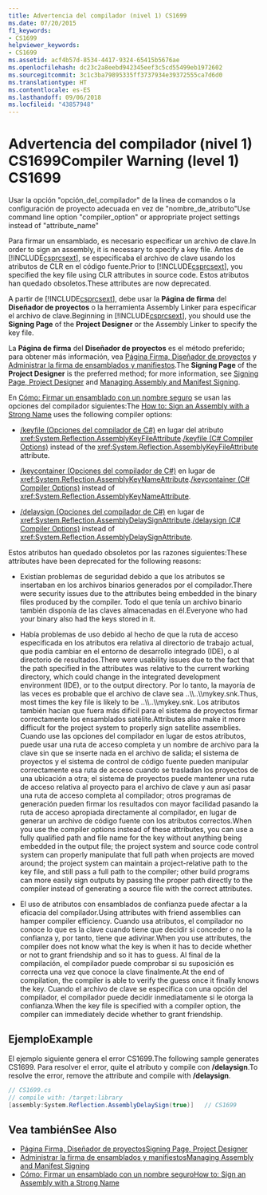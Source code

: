 ```yaml
---
title: Advertencia del compilador (nivel 1) CS1699
ms.date: 07/20/2015
f1_keywords:
- CS1699
helpviewer_keywords:
- CS1699
ms.assetid: acf4b57d-8534-4417-9324-65415b5676ae
ms.openlocfilehash: dc23c2a8eebd942345eef3c5cd55499eb1972602
ms.sourcegitcommit: 3c1c3ba79895335ff3737934e39372555ca7d6d0
ms.translationtype: HT
ms.contentlocale: es-ES
ms.lasthandoff: 09/06/2018
ms.locfileid: "43857948"
---
```

# <a name="compiler-warning-level-1-cs1699"></a><span data-ttu-id="779f5-102">Advertencia del compilador (nivel 1) CS1699</span><span class="sxs-lookup"><span data-stu-id="779f5-102">Compiler Warning (level 1) CS1699</span></span>
<span data-ttu-id="779f5-103">Usar la opción "opción_del_compilador" de la línea de comandos o la configuración de proyecto adecuada en vez de "nombre_de_atributo"</span><span class="sxs-lookup"><span data-stu-id="779f5-103">Use command line option "compiler_option" or appropriate project settings instead of "attribute_name"</span></span>  
  
 <span data-ttu-id="779f5-104">Para firmar un ensamblado, es necesario especificar un archivo de clave.</span><span class="sxs-lookup"><span data-stu-id="779f5-104">In order to sign an assembly, it is necessary to specify a key file.</span></span> <span data-ttu-id="779f5-105">Antes de [!INCLUDE[csprcsext](~/includes/csprcsext-md.md)], se especificaba el archivo de clave usando los atributos de CLR en el código fuente.</span><span class="sxs-lookup"><span data-stu-id="779f5-105">Prior to [!INCLUDE[csprcsext](~/includes/csprcsext-md.md)], you specified the key file using CLR attributes in source code.</span></span> <span data-ttu-id="779f5-106">Estos atributos han quedado obsoletos.</span><span class="sxs-lookup"><span data-stu-id="779f5-106">These attributes are now deprecated.</span></span>  
  
 <span data-ttu-id="779f5-107">A partir de [!INCLUDE[csprcsext](~/includes/csprcsext-md.md)], debe usar la **Página de firma** del **Diseñador de proyectos** o la herramienta Assembly Linker para especificar el archivo de clave.</span><span class="sxs-lookup"><span data-stu-id="779f5-107">Beginning in [!INCLUDE[csprcsext](~/includes/csprcsext-md.md)], you should use the **Signing Page** of the **Project Designer** or the Assembly Linker to specify the key file.</span></span>  
  
 <span data-ttu-id="779f5-108">La **Página de firma** del **Diseñador de proyectos** es el método preferido; para obtener más información, vea [Página Firma, Diseñador de proyectos](/visualstudio/ide/reference/signing-page-project-designer) y [Administrar la firma de ensamblados y manifiestos](/visualstudio/ide/managing-assembly-and-manifest-signing).</span><span class="sxs-lookup"><span data-stu-id="779f5-108">The **Signing Page** of the **Project Designer** is the preferred method; for more information, see [Signing Page, Project Designer](/visualstudio/ide/reference/signing-page-project-designer) and [Managing Assembly and Manifest Signing](/visualstudio/ide/managing-assembly-and-manifest-signing).</span></span>  
  
 <span data-ttu-id="779f5-109">En [Cómo: Firmar un ensamblado con un nombre seguro](../../../framework/app-domains/how-to-sign-an-assembly-with-a-strong-name.md) se usan las opciones del compilador siguientes:</span><span class="sxs-lookup"><span data-stu-id="779f5-109">The [How to: Sign an Assembly with a Strong Name](../../../framework/app-domains/how-to-sign-an-assembly-with-a-strong-name.md) uses the following compiler options:</span></span>  
  
-   <span data-ttu-id="779f5-110">[/keyfile (Opciones del compilador de C#)](../../../csharp/language-reference/compiler-options/keyfile-compiler-option.md) en lugar del atributo <xref:System.Reflection.AssemblyKeyFileAttribute>.</span><span class="sxs-lookup"><span data-stu-id="779f5-110">[/keyfile (C# Compiler Options)](../../../csharp/language-reference/compiler-options/keyfile-compiler-option.md) instead of the <xref:System.Reflection.AssemblyKeyFileAttribute> attribute.</span></span>  
  
-   <span data-ttu-id="779f5-111">[/keycontainer (Opciones del compilador de C#)](../../../csharp/language-reference/compiler-options/keycontainer-compiler-option.md) en lugar de <xref:System.Reflection.AssemblyKeyNameAttribute>.</span><span class="sxs-lookup"><span data-stu-id="779f5-111">[/keycontainer (C# Compiler Options)](../../../csharp/language-reference/compiler-options/keycontainer-compiler-option.md) instead of <xref:System.Reflection.AssemblyKeyNameAttribute>.</span></span>  
  
-   <span data-ttu-id="779f5-112">[/delaysign (Opciones del compilador de C#)](../../../csharp/language-reference/compiler-options/delaysign-compiler-option.md) en lugar de <xref:System.Reflection.AssemblyDelaySignAttribute>.</span><span class="sxs-lookup"><span data-stu-id="779f5-112">[/delaysign (C# Compiler Options)](../../../csharp/language-reference/compiler-options/delaysign-compiler-option.md) instead of <xref:System.Reflection.AssemblyDelaySignAttribute>.</span></span>  
  
 <span data-ttu-id="779f5-113">Estos atributos han quedado obsoletos por las razones siguientes:</span><span class="sxs-lookup"><span data-stu-id="779f5-113">These attributes have been deprecated for the following reasons:</span></span>  
  
-   <span data-ttu-id="779f5-114">Existían problemas de seguridad debido a que los atributos se insertaban en los archivos binarios generados por el compilador.</span><span class="sxs-lookup"><span data-stu-id="779f5-114">There were security issues due to the attributes being embedded in the binary files produced by the compiler.</span></span> <span data-ttu-id="779f5-115">Todo el que tenía un archivo binario también disponía de las claves almacenadas en él.</span><span class="sxs-lookup"><span data-stu-id="779f5-115">Everyone who had your binary also had the keys stored in it.</span></span>  
  
-   <span data-ttu-id="779f5-116">Había problemas de uso debido al hecho de que la ruta de acceso especificada en los atributos era relativa al directorio de trabajo actual, que podía cambiar en el entorno de desarrollo integrado (IDE), o al directorio de resultados.</span><span class="sxs-lookup"><span data-stu-id="779f5-116">There were usability issues due to the fact that the path specified in the attributes was relative to the current working directory, which could change in the integrated development environment (IDE), or to the output directory.</span></span> <span data-ttu-id="779f5-117">Por lo tanto, la mayoría de las veces es probable que el archivo de clave sea ..\\\\..\\\mykey.snk.</span><span class="sxs-lookup"><span data-stu-id="779f5-117">Thus, most times the key file is likely to be ..\\\\..\\\mykey.snk.</span></span> <span data-ttu-id="779f5-118">Los atributos también hacían que fuera más difícil para el sistema de proyectos firmar correctamente los ensamblados satélite.</span><span class="sxs-lookup"><span data-stu-id="779f5-118">Attributes also make it more difficult for the project system to properly sign satellite assemblies.</span></span> <span data-ttu-id="779f5-119">Cuando use las opciones del compilador en lugar de estos atributos, puede usar una ruta de acceso completa y un nombre de archivo para la clave sin que se inserte nada en el archivo de salida; el sistema de proyectos y el sistema de control de código fuente pueden manipular correctamente esa ruta de acceso cuando se trasladan los proyectos de una ubicación a otra; el sistema de proyectos puede mantener una ruta de acceso relativa al proyecto para el archivo de clave y aun así pasar una ruta de acceso completa al compilador; otros programas de generación pueden firmar los resultados con mayor facilidad pasando la ruta de acceso apropiada directamente al compilador, en lugar de generar un archivo de código fuente con los atributos correctos.</span><span class="sxs-lookup"><span data-stu-id="779f5-119">When you use the compiler options instead of these attributes, you can use a fully qualified path and file name for the key without anything being embedded in the output file; the project system and source code control system can properly manipulate that full path when projects are moved around; the project system can maintain a project-relative path to the key file, and still pass a full path to the compiler; other build programs can more easily sign outputs by passing the proper path directly to the compiler instead of generating a source file with the correct attributes.</span></span>  
  
-   <span data-ttu-id="779f5-120">El uso de atributos con ensamblados de confianza puede afectar a la eficacia del compilador.</span><span class="sxs-lookup"><span data-stu-id="779f5-120">Using attributes with friend assemblies can hamper compiler efficiency.</span></span> <span data-ttu-id="779f5-121">Cuando usa atributos, el compilador no conoce lo que es la clave cuando tiene que decidir si conceder o no la confianza y, por tanto, tiene que adivinar.</span><span class="sxs-lookup"><span data-stu-id="779f5-121">When you use attributes, the compiler does not know what the key is when it has to decide whether or not to grant friendship and so it has to guess.</span></span> <span data-ttu-id="779f5-122">Al final de la compilación, el compilador puede comprobar si su suposición es correcta una vez que conoce la clave finalmente.</span><span class="sxs-lookup"><span data-stu-id="779f5-122">At the end of compilation, the compiler is able to verify the guess once it finally knows the key.</span></span> <span data-ttu-id="779f5-123">Cuando el archivo de clave se especifica con una opción del compilador, el compilador puede decidir inmediatamente si le otorga la confianza.</span><span class="sxs-lookup"><span data-stu-id="779f5-123">When the key file is specified with a compiler option, the compiler can immediately decide whether to grant friendship.</span></span>  
  
## <a name="example"></a><span data-ttu-id="779f5-124">Ejemplo</span><span class="sxs-lookup"><span data-stu-id="779f5-124">Example</span></span>  
 <span data-ttu-id="779f5-125">El ejemplo siguiente genera el error CS1699.</span><span class="sxs-lookup"><span data-stu-id="779f5-125">The following sample generates CS1699.</span></span> <span data-ttu-id="779f5-126">Para resolver el error, quite el atributo y compile con **/delaysign**.</span><span class="sxs-lookup"><span data-stu-id="779f5-126">To resolve the error, remove the attribute and compile with **/delaysign**.</span></span>  
  
```csharp  
// CS1699.cs  
// compile with: /target:library  
[assembly:System.Reflection.AssemblyDelaySign(true)]   // CS1699  
```  
  
## <a name="see-also"></a><span data-ttu-id="779f5-127">Vea también</span><span class="sxs-lookup"><span data-stu-id="779f5-127">See Also</span></span>  

- [<span data-ttu-id="779f5-128">Página Firma, Diseñador de proyectos</span><span class="sxs-lookup"><span data-stu-id="779f5-128">Signing Page, Project Designer</span></span>](/visualstudio/ide/reference/signing-page-project-designer)  
- [<span data-ttu-id="779f5-129">Administrar la firma de ensamblados y manifiestos</span><span class="sxs-lookup"><span data-stu-id="779f5-129">Managing Assembly and Manifest Signing</span></span>](/visualstudio/ide/managing-assembly-and-manifest-signing)  
- [<span data-ttu-id="779f5-130">Cómo: Firmar un ensamblado con un nombre seguro</span><span class="sxs-lookup"><span data-stu-id="779f5-130">How to: Sign an Assembly with a Strong Name</span></span>](../../../framework/app-domains/how-to-sign-an-assembly-with-a-strong-name.md)
